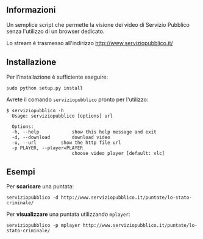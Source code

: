 Informazioni
----------------------
Un semplice script che permette la visione dei video di Servizio Pubblico senza l'utilizzo di un browser dedicato.

Lo stream è trasmesso all'indirizzo http://www.serviziopubblico.it/


Installazione
----------------------
Per l'installazione è sufficiente eseguire:

    sudo python setup.py install

Avrete il comando `serviziopubblico` pronto per l'utilizzo:

    $ serviziopubblico -h
      Usage: serviziopubblico [options] url

      Options:
      -h, --help            show this help message and exit
      -d, --download        download video
      -u, --url		    show the http file url
      -p PLAYER, --player=PLAYER
                            choose video player [default: vlc]



Esempi
----------------------

Per **scaricare** una puntata:

    serviziopubblico -d http://www.serviziopubblico.it/puntate/lo-stato-criminale/
    
Per **visualizzare** una puntata utilizzando `mplayer`:

    serviziopubblico -p mplayer http://www.serviziopubblico.it/puntate/lo-stato-criminale/
